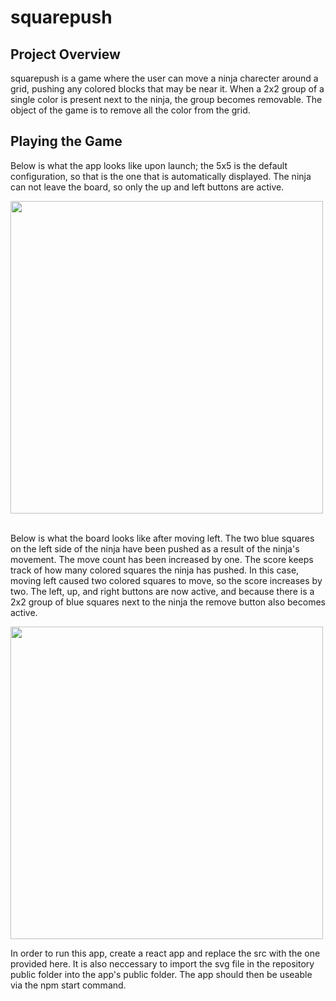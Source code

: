 # squarepush

## Project Overview

squarepush is a game where the user can move a ninja charecter around a grid, pushing any colored blocks that may be near it. When a 2x2 group of a single color is present next to the ninja, the group becomes removable. The object of the game is to remove all the color from the grid.

## Playing the Game

Below is what the app looks like upon launch; the 5x5 is the default configuration, so that is the one that is automatically displayed. The ninja can not leave the board, so only the up and left buttons are active.    

<img src="https://github.com/Shivangi-Sirsiwal/squarepush/assets/152037538/2def9bf4-bc43-4bc3-874b-1cbc4c383356" width = "500">
<br>     
<br>

Below is what the board looks like after moving left. The two blue squares on the left side of the ninja have been pushed as a result of the ninja's movement. The move count has been increased by one. The score keeps track of how many colored squares the ninja has pushed. In this case, moving left caused two colored squares to move, so the score increases by two. The left, up, and right buttons are now active, and because there is a 2x2 group of blue squares next to the ninja the remove button also becomes active.      

<img src="https://github.com/Shivangi-Sirsiwal/squarepush/assets/152037538/36070478-7ab5-4231-9b13-4773c134c6a6" width = "500">



In order to run this app, create a react app and replace the src with the one provided here. It is also neccessary to import the svg file in the repository public folder into the app's public folder. The app should then be useable via the npm start command.
